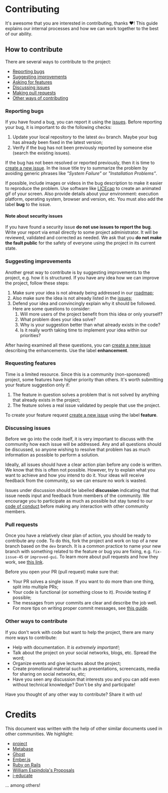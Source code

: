 # Contributing

It's awesome that you are interested in contributing, thanks :heart:! This guide explains our internal processes and how we can work together to the best of our ability.

## How to contribute

There are several ways to contribute to the project:

- [Reporting bugs](#reporting-bugs)
- [Suggesting improvements](#suggesting-improvements)
- [Asking for features](#asking-for-features)
- [Discussing issues](#discussing-issues)
- [Making pull requests](#making-pull-requests)
- [Other ways of contributing](#other-ways-of-contributing)

### Reporting bugs

If you have found a bug, you can report it using the
[issues](https://github.com/ccuffs/template-english/issues). Before
reporting your bug, it is important to do the following checks:

1. Update your local repository to the latest `dev` branch. Maybe your bug has already been fixed in the latest version;
2. Verify if the bug has not been previously reported by someone else (search the existing issues).

If the bug has not been resolved or reported previously, then it is time to [create a new issue](https://github.com/ccuffs/template-english/issues/new). In the issue title try to summarize the problem by avoiding generic phrases like *"System Failure"* or *"Installation Problems"*.

If possible, include images or videos in the bug description to make it easier to reproduce the problem. Use software like
[LICEcap](https://www.cockos.com/licecap/) to create an animated gif of your screen. Also provide details about your environment: execution platform, operating system, browser and version, etc. You must also add the label **bug** to the issue.

#### Note about security issues

If you have found a security issue **do not use issues to report the
bug**.  Write your report via email directly to some project administrator. It will be reviewed, validated and corrected as needed.
We ask that you **do not make the fault public** for the safety of everyone using the project in its current state.

### Suggesting improvements

Another great way to contribute is by suggesting improvements to the project, e.g. how it is structured. If you have any idea how we can improve the project, follow these steps:

1. Make sure your idea is not already being addressed in our [roadmap](./ROADMAP.md);
2. Also make sure the idea is not already listed in the [issues](https://github.com/ccuffs/template-english/issues);
3. Defend your idea and convincingly  explain why it should be
   followed. Here are some questions to consider:
   1. Will more users of the project benefit from this idea or only yourself?
   2. What problem does your idea solve?
   3. Why is your suggestion better than what already exists in the code?
   4. Is it really worth taking time to implement your idea within
      our priorities?

After having examined all these questions, you can [create a new issue](https://github.com/ccuffs/template-english/issues/new) describing the enhancements. Use the label **enhancement**.

### Requesting features

Time is a limited resource. Since this is a community (non-sponsored) project, some features have higher priority than others.  It's worth submitting your feature suggestion only if:

1. The feature in question solves a problem that is not solved by anything that already exists in the project;
2. The feature solves a real issue validated by people that use the project.

To create your feature request [create a new issue](https://github.com/ccuffs/template-english/issues/new) using the label **feature**.

### Discussing issues

Before we go into the code itself, it is very important to discuss with the
community how each issue will be addressed. Any and all questions should be discussed, so anyone wishing to resolve that problem has as much information as possible to perform a solution.

Ideally, all issues should have a clear action plan before any
code is written. We know that this is often not possible. However, try to explain what you want to achieve and how you intend to do it. Your ideas will receive feedback from the community, so we can ensure no work is wasted.

Issues under discussion should be labelled **discussion** indicating that that issue needs input and feedback from members of the
community. We encourage you to participate as much as possible but stay tuned to our [code of conduct](./CODE_OF_CONDUCT.md) before making any interaction with other community members.

### Pull requests

Once you have a relatively clear plan of action, you should be ready to contribute any code. To do this, fork the project and work on top of a new branch based on the `dev` branch. It is a common practice to name your new branch with something related to the feature or bug you are fixing, e.g. `fix-issue-45` or `improved-gui`. To learn more about pull requests and how they work, see [this link](https://help.github.com/articles/about-pull-requests/).

Before you open your PR (pull request) make sure that:

- Your PR solves a single issue. If you want to do more than one thing, split into multiple PRs;
- Your code is functional (or something close to it). Provide testing if possible;
- The messages from your commits are clear and describe the job well. For more tips on writing proper commit messages, see [this guide](https://chris.beams.io/posts/git-commit/).

### Other ways to contribute

If you don't work with code but want to help the project, there are many more ways to contribute:

- Help with documentation. *It is extremely important!*;
- Talk about the project on your social networks, blogs, etc. Spread the word;
- Organize events and give lectures about the project;
- Create promotional material such as presentations, screencasts, media for sharing on social networks, etc;
- Have you seen any discussion that interests you and you can add even without technical knowledge? Don't be shy and participate!

Have you thought of any other way to contribute? Share it with us!

# Credits

This document was written with the help of other similar documents used in other communities. We highlight:

- [project](https://github.com/portabilis/project/blob/master/code-of-conduct.md)
- [Metabase](https://github.com/metabase/metabase/blob/master/docs/contributing.md)
- [Ghost](https://docs.ghost.org/v1/docs/contributing)
- [Ember.js](https://github.com/emberjs/ember.js/blob/master/CONTRIBUTING.md)
- [Ruby on Rails](https://github.com/rails/rails/blob/master/CONTRIBUTING.md)
- [William Espindola's Proposals](https://github.com/portabilis/project/issues/201)
- [i-educate](https://github.com/portabilis/i-educar)

... among others!